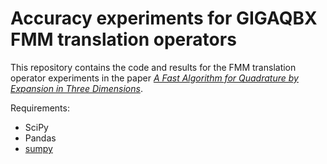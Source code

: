 # Accuracy experiments for GIGAQBX FMM translation operators

This repository contains the code and results for the FMM translation operator
experiments in the paper
[*A Fast Algorithm for Quadrature by Expansion in Three Dimensions*](https://arxiv.org/abs/1805.06106).

Requirements:

 * SciPy
 * Pandas
 * [sumpy](https://github.com/inducer/sumpy)
